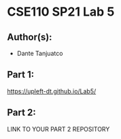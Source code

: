# CSE110 SP21 Lab 5

## Author(s):
- Dante Tanjuatco

## Part 1: 

https://upleft-dt.github.io/Lab5/

## Part 2:

LINK TO YOUR PART 2 REPOSITORY